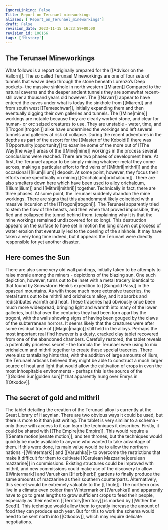 ```yaml
---
IgnoreLinking: False
Title: Report on Terunael mineworkings
aliases: ['Report_on_Terunael_mineworkings']
draft: False
revision_date: 2023-11-15 16:23:59+00:00
revision_id: 106166
tags: ['History']
---
```


## The Terunael Mineworkings
What follows is a report originally prepared for the [[Advisor on the Vallorn]].
The so called Terunael Mineworkings are one of four sets of tunnels that weave deep through the stone beneath Lorenzo’s Deep pockets- the massive sinkhole in north western [[Miaren]]
Compared to the natural caverns and the deeper ancient tunnels they are somewhat recent- still over a thousand years old however. The [[Navarr]] appear to have entered the caves under what is today the sinkhole from [[Miaren]] and from south west [[Temeschwar]], initially expanding them and then eventually digging their own galleries and tunnels. 
The [[Mine|mine]] workings are notable because they are clearly worked stone, and clear for human- or orc seized creatures to use. They are unstable - water, time, and [[Trogoni|trogoni]] alike have undermined the workings and left several tunnels and galleries at risk of collapse. During the recent adventures in the depths as part of the escort for the [[Master of the Koboldi]] there was [[Opportunity|opportunity]] to examine some of the more out of [[The Way|the way]] areas of the [[Mine|mine]] workings in the process several conclusions were reached.
There are two phases of development here. At first, the Terunael appear to be simply mining whatever metal they come across, making a particular effort to find veins of [[Mithril|mithril]] and the occasional [[Ilium|ilium]] deposit. At some point, however, they focus their efforts more specifically on mining [[Orichalcum|orichalcum]]. There are also smelters down here which have been used to alloy orichalcum, [[Ilium|ilium]] and [[Mithril|mithril]] together. Technically in fact, there are three phases. At some point, the Terunael suddenly abandon the mine workings. There are signs that this abandonment likely coincided with a massive incursion of the [[Trogoni|trogoni]]. The Terunael apparently tried to stem the flow of the beasts, and then when that proved impossible, they fled and collapsed the tunnel behind them. (explaining why it is that the mine workings remained undiscovered for so long).
This destruction appears on the surface to have set in motion the long drawn out process of water erosion that eventually led to the opening of the sinkhole. It may have taken a very long time indeed, but it appears the Terunael were directly responsible for yet another disaster. 
## Here comes the Sun
There are also some very old wall paintings, initially taken to be attempts to raise morale among the miners - depictions of the blazing sun. One such depiction, however, turns out to be inset with a metal tracery identical to that found by Snowstorm Henk’s expedition to [[Sungold Pass]] in the opascari mountains. As with those much more extensive traceries, the metal turns out to be mithril and orichalcum alloy, and it absorbs and redistributes warmth and heat. 
These traceries had obviously once been much more widespread, bringing light and warmth into many of the lower galleries, but that over the centuries they had been torn apart by the trogoni, with the walls showing signs of having been gouged by the claws of the subterranean horrors. It seems likely that the creatures were after some residual trace of [[Magic|magic]] still held in the alloys.
Perhaps the most important real find however is a dusty, cracked clay tablet recovered from one of the abandoned chambers. Carefully restored, the tablet reveals a potentially priceless secret - the formula the Terunael were using to mix orichalcum and mithril together to create these special traceries. There were also tantalizing hints that, with the addition of large amounts of ilium, the Terunael artisans believed they might be able to construct a much larger source of heat and light that would allow the cultivation of crops in even the most inhospitable environments - perhaps this is the source of the “[[Golden Sun|golden sun]]” that apparently hung over Emrys in [[Otkodov]].
## The secret of gold and mithril
The tablet detailing the creation of the Terunael alloy is currently at the Great Library of Hacynian. There are two obvious ways it could be used, but there is more to it than just writing. The tablet is very similar to a schema - only those with access to it can learn the techniques it describes.
Firstly, it could be shared with [[The Empire|the Empire]]. This would require a [[Senate motion|senate motion]], and ten thrones, but the techniques would quickly be made available to anyone who wanted to take advantage of them. If this were done, its main value would be to allow the northern nations -[[Wintermark]] and [[Varushka]]- to overcome the restrictions that make it difficult for them to cultivate [[Cerulean Mazzarine|cerulean mazzarine]] in commissions. Existing structures could be improved with mithril, and new commissions could make use of the discovery to allow [[Wintermark]] and Varushkan [[Herb|herb]] gardens to finally produce the same amounts of mazzarine as their southern counterparts.
Alternatively, this secret would be extremely valuable to the [[Thule]]. The northern orcs live in a climate even colder than Wintermark or [[Varushka]] and apparently have to go to great lengths to grow sufficient crops to feed their people, especially as their eastern [[Territory|territory]] is marked by [[Wither the Seed]]. This technique would allow them to greatly increase the amount of food they can produce each year. But for this to work the schema would need to be sent north into [[Otkodov]], which may require delicate negotiations.